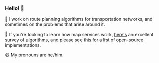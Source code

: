 ### Hello! 👋

🔭 I work on route planning algorithms for transportation networks, and sometimes on the problems that arise around it. 

💬 If you're looking to learn how map services work, [here's](https://arxiv.org/abs/1504.05140) an excellent survey of algorithms, and please see [this](https://gist.github.com/PayasR/bc46af938195a827e42006c3f5544e4a) for a list of open-source implementations.

😄 My pronouns are he/him.
